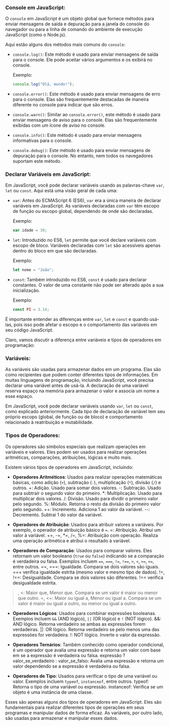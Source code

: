 ### Console em JavaScript:

O `console` em JavaScript é um objeto global que fornece métodos para enviar mensagens de saída e depuração para a janela do console do navegador ou para a linha de comando do ambiente de execução JavaScript (como o Node.js).

Aqui estão alguns dos métodos mais comuns do `console`:

- `console.log()`: Este método é usado para enviar mensagens de saída para o console. Ele pode aceitar vários argumentos e os exibirá no console.
  
  Exemplo:
  ```javascript
  console.log("Olá, mundo!");
  ```

- `console.error()`: Este método é usado para enviar mensagens de erro para o console. Elas são frequentemente destacadas de maneira diferente no console para indicar que são erros.

- `console.warn()`: Similar ao `console.error()`, este método é usado para enviar mensagens de aviso para o console. Elas são frequentemente exibidas com um ícone de aviso no console.

- `console.info()`: Este método é usado para enviar mensagens informativas para o console.

- `console.debug()`: Este método é usado para enviar mensagens de depuração para o console. No entanto, nem todos os navegadores suportam este método.

### Declarar Variáveis em JavaScript:

Em JavaScript, você pode declarar variáveis usando as palavras-chave `var`, `let` ou `const`. Aqui está uma visão geral de cada uma:

- `var`: Antes do ECMAScript 6 (ES6), `var` era a única maneira de declarar variáveis em JavaScript. As variáveis declaradas com `var` têm escopo de função ou escopo global, dependendo de onde são declaradas.

  Exemplo:
  ```javascript
  var idade = 30;
  ```

- `let`: Introduzido no ES6, `let` permite que você declare variáveis com escopo de bloco. Variáveis declaradas com `let` são acessíveis apenas dentro do bloco em que são declaradas.

  Exemplo:
  ```javascript
  let nome = "João";
  ```

- `const`: Também introduzido no ES6, `const` é usado para declarar constantes. O valor de uma constante não pode ser alterado após a sua inicialização.

  Exemplo:
  ```javascript
  const PI = 3.14;
  ```

É importante entender as diferenças entre `var`, `let` e `const` e quando usá-las, pois isso pode afetar o escopo e o comportamento das variáveis em seu código JavaScript.

Claro, vamos discutir a diferença entre variáveis e tipos de operadores em programação:

### Variáveis:

As variáveis são usadas para armazenar dados em um programa. Elas são como recipientes que podem conter diferentes tipos de informações. Em muitas linguagens de programação, incluindo JavaScript, você precisa declarar uma variável antes de usá-la. A declaração de uma variável reserva espaço na memória para armazenar o valor e associa um nome a esse espaço.

Em JavaScript, você pode declarar variáveis usando `var`, `let` ou `const`, como explicado anteriormente. Cada tipo de declaração de variável tem seu próprio escopo (global, de função ou de bloco) e comportamento relacionado à reatribuição e mutabilidade.

### Tipos de Operadores:

Os operadores são símbolos especiais que realizam operações em variáveis e valores. Eles podem ser usados para realizar operações aritméticas, comparações, atribuições, lógicas e muito mais.

Existem vários tipos de operadores em JavaScript, incluindo:

- **Operadores Aritméticos**: Usados para realizar operações matemáticas básicas, como adição (`+`), subtração (`-`), multiplicação (`*`), divisão (`/`) e outros.
+: Adição. Usado para somar dois valores.
-: Subtração. Usado para subtrair o segundo valor do primeiro.
*: Multiplicação. Usado para multiplicar dois valores.
/: Divisão. Usado para dividir o primeiro valor pelo segundo.
%: Módulo. Retorna o resto da divisão do primeiro valor pelo segundo.
++: Incremento. Adiciona 1 ao valor da variável.
--: Decremento. Subtrai 1 do valor da variável.

- **Operadores de Atribuição**: Usados para atribuir valores a variáveis. Por exemplo, o operador de atribuição básico é `=`.
=: Atribuição. Atribui um valor à variável.
+=, -=, *=, /=, %=: Atribuição com operação. Realiza uma operação aritmética e atribui o resultado à variável.

- **Operadores de Comparação**: Usados para comparar valores. Eles retornam um valor booleano (`true` ou `false`) indicando se a comparação é verdadeira ou falsa. Exemplos incluem `==`, `===`, `!=`, `!==`, `>`, `<`, `>=`, `<=`, entre outros.
==, ===: Igualdade. Compara se dois valores são iguais. === verifica igualdade estrita (mesmo valor e mesmo tipo de dados).
!=, !==: Desigualdade. Compara se dois valores são diferentes. !== verifica desigualdade estrita.
>, <: Maior que, Menor que. Compara se um valor é maior ou menor que outro.
>=, <=: Maior ou igual a, Menor ou igual a. Compara se um valor é maior ou igual a outro, ou menor ou igual a outro.

- **Operadores Lógicos**: Usados para combinar expressões booleanas. Exemplos incluem `&&` (AND lógico), `||` (OR lógico) e `!` (NOT lógico).
&&: AND lógico. Retorna verdadeiro se ambas as expressões forem verdadeiras.
||: OR lógico. Retorna verdadeiro se pelo menos uma das expressões for verdadeira.
!: NOT lógico. Inverte o valor da expressão.

- **Operadores Ternários**: Também conhecido como operador condicional, é um operador que avalia uma expressão e retorna um valor com base em se a expressão é verdadeira ou falsa.
expressão ? valor_se_verdadeiro : valor_se_falso: Avalia uma expressão e retorna um valor dependendo se a expressão é verdadeira ou falsa.

- **Operadores de Tipo**: Usados para verificar o tipo de uma variável ou valor. Exemplos incluem `typeof`, `instanceof`, entre outros.
typeof: Retorna o tipo de uma variável ou expressão.
instanceof: Verifica se um objeto é uma instância de uma classe.

Esses são apenas alguns dos tipos de operadores em JavaScript. Eles são fundamentais para realizar diferentes tipos de operações em seus programas e manipular dados de forma eficaz. As variáveis, por outro lado, são usadas para armazenar e manipular esses dados.